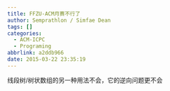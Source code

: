 ```yaml
---
title: FFZU-ACM月赛不行了
author: Semprathlon / Simfae Dean
tags: []
categories:
  - ACM-ICPC
  - Programing
abbrlink: a2ddb966
date: 2015-03-22 23:35:19
---
```

<p>线段树/树状数组的另一种用法不会，它的逆向问题更不会</p>